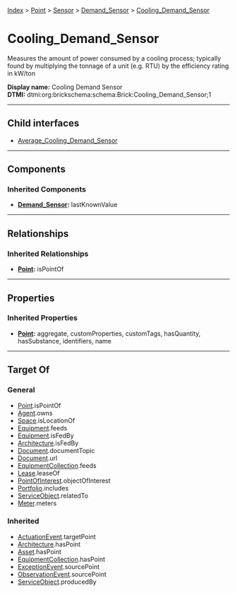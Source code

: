 [Index](../../../../index.md) > [Point](../../../Point.md) > [Sensor](../../Sensor.md) > [Demand_Sensor](../Demand_Sensor.md) > [Cooling_Demand_Sensor](#)
# Cooling_Demand_Sensor

Measures the amount of power consumed by a cooling process; typically found by multiplying the tonnage of a unit (e.g. RTU) by the efficiency rating in kW/ton


**Display name:** Cooling Demand Sensor<br />
**DTMI:** dtmi:org:brickschema:schema:Brick:Cooling_Demand_Sensor;1

---

## Child interfaces
* [Average_Cooling_Demand_Sensor](Average-.md)

---

## Components

### Inherited Components
* **[Demand_Sensor](../Demand_Sensor.md):** lastKnownValue

---

## Relationships

### Inherited Relationships
* **[Point](../../../Point.md):** isPointOf

---

## Properties

### Inherited Properties
* **[Point](../../../Point.md):** aggregate, customProperties, customTags, hasQuantity, hasSubstance, identifiers, name

---

## Target Of
### General
* [Point](../../../Point.md).isPointOf
* [Agent](../../../../Agent/Agent.md).owns
* [Space](../../../../Space/Space.md).isLocationOf
* [Equipment](../../../../Asset/Equipment/Equipment.md).feeds
* [Equipment](../../../../Asset/Equipment/Equipment.md).isFedBy
* [Architecture](../../../../Space/Architecture/Architecture.md).isFedBy
* [Document](../../../../Information/Document/Document.md).documentTopic
* [Document](../../../../Information/Document/Document.md).url
* [EquipmentCollection](../../../../Collection/Equipment-.md).feeds
* [Lease](../../../../Event/Lease.md).leaseOf
* [PointOfInterest](../../../../Information/PointOfInterest.md).objectOfInterest
* [Portfolio](../../../../Collection/Portfolio.md).includes
* [ServiceObject](../../../../Information/ServiceObject/ServiceObject.md).relatedTo
* [Meter](../../../../Asset/Equipment/Meter/Meter.md).meters
### Inherited
* [ActuationEvent](../../../../Event/Point-/ActuationEvent.md).targetPoint
* [Architecture](../../../../Space/Architecture/Architecture.md).hasPoint
* [Asset](../../../../Asset/Asset.md).hasPoint
* [EquipmentCollection](../../../../Collection/Equipment-.md).hasPoint
* [ExceptionEvent](../../../../Event/Point-/ExceptionEvent.md).sourcePoint
* [ObservationEvent](../../../../Event/Point-/ObservationEvent/ObservationEvent.md).sourcePoint
* [ServiceObject](../../../../Information/ServiceObject/ServiceObject.md).producedBy
